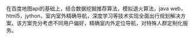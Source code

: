 在百度地图api的基础上，结合数据挖掘推荐算法，模拟退火算法，java web，html5，jython，室内室外精确导航，深度学习等技术实现全面出行规划解决方案。该方案充分考虑不同用户偏好，精确室内外定位导航，对特殊人群定制化服务。